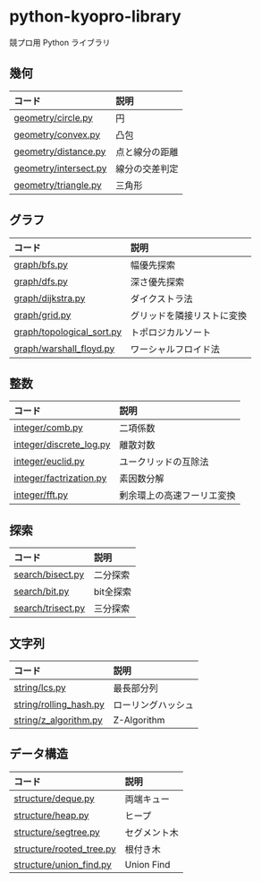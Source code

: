 # python-kyopro-library

競プロ用 Python ライブラリ

## 幾何

| コード                       | 説明         |
| :--------------------------- | :----------- |
| [geometry/circle.py](geometry/circle.py) | 円   |
| [geometry/convex.py](geometry/convex.py) | 凸包   |
| [geometry/distance.py](geometry/distance.py) | 点と線分の距離 |
| [geometry/intersect.py](geometry/intersect.py) | 線分の交差判定 |
| [geometry/triangle.py](geometry/triangle.py) | 三角形   |

## グラフ

| コード                       | 説明         |
| :--------------------------- | :----------- |
| [graph/bfs.py](graph/bfs.py) | 幅優先探索   |
| [graph/dfs.py](graph/dfs.py) | 深さ優先探索 |
| [graph/dijkstra.py](graph/dijkstra.py) |ダイクストラ法 |
| [graph/grid.py](graph/grid.py) |グリッドを隣接リストに変換 |
| [graph/topological_sort.py](graph/topological_sort.py) | トポロジカルソート |
| [graph/warshall_floyd.py](graph/warshall_floyd.py) | ワーシャルフロイド法 |

## 整数

| コード                                       | 説明                     |
| :------------------------------------------ | :---------------------- |
| [integer/comb.py](integer/comb.py) | 二項係数 |
| [integer/discrete_log.py](integer/discrete_log.py) | 離散対数 |
| [integer/euclid.py](integer/euclid.py)| ユークリッドの互除法 |
| [integer/factrization.py](integer/factrization.py) | 素因数分解 |
| [integer/fft.py](integer/fft.py) | 剰余環上の高速フーリエ変換 |

## 探索

| コード                       | 説明   |
| :--------------------------- | :----- |
| [search/bisect.py](search/bisect.py)   | 二分探索  |
| [search/bit.py](search/bit.py) | bit全探索 |
| [search/trisect.py](search/trisect.py)   | 三分探索  |

## 文字列

| コード                       | 説明   |
| :--------------------------- | :----- |
| [string/lcs.py](string/lcs.py)   | 最長部分列 |
| [string/rolling_hash.py](string/rolling_hash.py)   | ローリングハッシュ  |
| [string/z_algorithm.py](string/z_algorithm.py)   | Z-Algorithm  |

## データ構造

| コード                                             | 説明         |
| :------------------------------------------------- | :----------- |
| [structure/deque.py](structure/deque.py)       | 両端キュー |
| [structure/heap.py](structure/heap.py)       | ヒープ |
| [structure/segtree.py](structure/segtree.py)       | セグメント木 |
| [structure/rooted_tree.py](structure/rooted_tree.py)   | 根付き木 |
| [structure/union_find.py](structure/union_find.py) | Union Find   |
